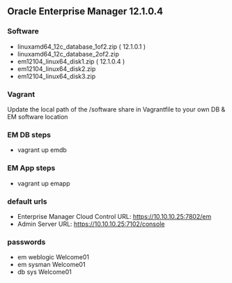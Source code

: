 ## Oracle Enterprise Manager 12.1.0.4

### Software
- linuxamd64_12c_database_1of2.zip  ( 12.1.0.1 )
- linuxamd64_12c_database_2of2.zip
- em12104_linux64_disk1.zip   ( 12.1.0.4 )
- em12104_linux64_disk2.zip
- em12104_linux64_disk3.zip

### Vagrant
Update the local path of the /software share in Vagrantfile to your own DB & EM software location

### EM DB steps
- vagrant up emdb

### EM App steps
- vagrant up emapp

### default urls
- Enterprise Manager Cloud Control URL: https://10.10.10.25:7802/em
- Admin Server URL: https://10.10.10.25:7102/console

### passwords
- em weblogic Welcome01
- em sysman Welcome01
- db sys Welcome01